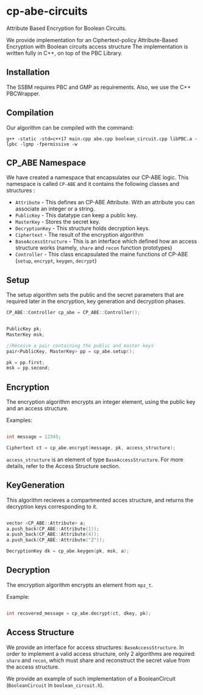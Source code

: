 # cp-abe-circuits
Attribute Based Encryption for Boolean Circuits.

We provide implementation for an Ciphertext-policy Attribute-Based Encryption with Boolean circuits access structure
The implementation is written fully in C++, on top of the PBC Library.

## Installation

The SSBM requires PBC and GMP as requirements.
Also, we use the C++ PBCWrapper.


## Compilation

Our algorithm can be compiled with the command:
```
g++ -static -std=c++17 main.cpp abe.cpp boolean_circuit.cpp libPBC.a -lpbc -lgmp -fpermissive -w
```


## CP_ABE Namespace

We have created a namespace that encapsulates our CP-ABE logic.
This namespace is called `CP-ABE` and it contains the following classes and structures :

* `Attribute` - This defines an CP-ABE Attribute. With an attribute you can associate an integer or a string.
* `PublicKey` - This datatype can keep a public key. 
* `MasterKey` - Stores the secret key.
* `DecryptionKey` - This structure holds decryption keys.
* `Ciphertext` - The result of the encryption algorithm
* `BaseAccessStructure` - This is an interface which defined how an access structure works (namely, `share` and `recon` function prototypes)
* `Controller` - This class encapsulated the maine functions of CP-ABE (`setup`, `encrypt`, `keygen`, `decrypt`)


## Setup
The setup algorithm sets the public and the secret parameters that are required later in the encryption, key generation and decryption phases.

```C++
CP_ABE::Controller cp_abe = CP_ABE::Controller();


PublicKey pk;
MasterKey msk;

//Receive a pair containing the public and master keys
pair<PublicKey, MasterKey> pp = cp_abe.setup();

pk = pp.first;
msk = pp.second;
```
 

## Encryption

The encryption algorithm encrypts an integer element, using the public key and an access structure.


Examples:
```C++

int message = 12345;

Ciphertext ct = cp_abe.encrypt(message, pk, access_structure);

```

`access_structure` is an element of type `BaseAccessStructure`. For more details, refer to the Access Structure section. 

## KeyGeneration
This algorithm recieves a compartmented acces structure, and returns the decryption keys corresponding to it.


```C++

vector <CP_ABE::Attribute> a;
a.push_back(CP_ABE::Attribute(1));
a.push_back(CP_ABE::Attribute(4));
a.push_back(CP_ABE::Attribute("Z"));

DecryptionKey dk = cp_abe.keygen(pk, msk, a);

```


## Decryption
The encryption algorithm encrypts an element from `mpz_t`.

Example: 
```C

int recovered_message = cp_abe.decrypt(ct, dkey, pk); 

```


## Access Structure

We provide an interface for access structures: `BaseAccessStructure`. In order to implement a valid access structure, only 2 algorithms are required: `share` and `recon`, which must
share and reconstruct the secret value from the access structure.

We provide an example of such implementation of a BooleanCircuit (`BooleanCircuit` in `boolean_circuit.h`).



